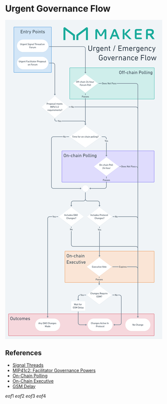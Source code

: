 # Urgent Governance Flow

![Urgent Governance Flow - Open to zoom](../images/urgent-governance-flowchart.png)

## References

* [Signal Threads](off-chain-governance.md#forum-signal-threads)
* [MIP41c2: Facilitator Governance Powers](https://mips.makerdao.com/mips/details/MIP41#MIP41c2)
* [On-Chain Polling](on-chain-governance.md#governance-polls)
* [On-Chain Executive](on-chain-governance.md#executive-votes)
* [GSM Delay](../parameter-index/core/param-gsm-pause-delay.md)

$eof1$
$eof2$
$eof3$
$eof4$